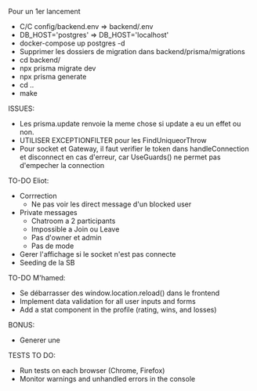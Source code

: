 Pour un 1er lancement
- C/C config/backend.env => backend/.env
- DB_HOST='postgres' => DB_HOST='localhost'
- docker-compose up postgres -d
- Supprimer les dossiers de migration dans backend/prisma/migrations
- cd backend/
- npx prisma migrate dev
- npx prisma generate
- cd ..
- make


ISSUES:
- Les prisma.update renvoie la meme chose si update a eu un effet ou non.
- UTILISER EXCEPTIONFILTER pour les FindUniqueorThrow
- Pour socket et Gateway, il faut verifier le token dans handleConnection et disconnect en cas d'erreur, car UseGuards() ne permet pas d'empecher la connection

TO-DO Eliot:
- Corrrection
	- Ne pas voir les direct message d'un blocked user
- Private messages
	- Chatroom a 2 participants
	- Impossible a Join ou Leave
	- Pas d'owner et admin
	- Pas de mode
- Gerer l'affichage si le socket n'est pas connecte
- Seeding de la SB

TO-DO M'hamed:

- Se débarrasser des window.location.reload() dans le frontend
- Implement data validation for all user inputs and forms
- Add a stat component in the profile (rating, wins, and losses)

BONUS:
- Generer une <datalist> de nickname pour les suggestions dans les <input type="text">


TESTS TO DO:

- Run tests on each browser (Chrome, Firefox)
- Monitor warnings and unhandled errors in the console


